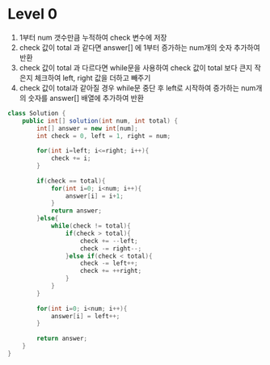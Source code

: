 # Level 0
1. 1부터 num 갯수만큼 누적하여 check 변수에 저장
2. check 값이 total 과 같다면 answer[] 에 1부터 증가하는 num개의 숫자 추가하여 반환
3. check 값이 total 과 다르다면 while문을 사용하여 check 값이 total 보다 큰지 작은지 체크하여 left, right 값을 더하고 빼주기
4. check 값이 total과 같아질 경우 while문 중단 후 left로 시작하여 증가하는 num개의 숫자를 answer[] 배열에 추가하여 반환


```java
class Solution {
    public int[] solution(int num, int total) {
        int[] answer = new int[num];
        int check = 0, left = 1, right = num;
        
        for(int i=left; i<=right; i++){
            check += i;
        }
        
        if(check == total){
            for(int i=0; i<num; i++){
                answer[i] = i+1;
            }
            return answer;
        }else{
            while(check != total){
                if(check > total){
                    check += --left;
                    check -= right--;
                }else if(check < total){
                    check -= left++;
                    check += ++right;
                }
            }
        }
        
        for(int i=0; i<num; i++){
            answer[i] = left++;
        }
        
        return answer;
    }
}
```
